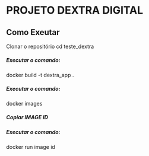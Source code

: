 # PROJETO DEXTRA DIGITAL

## Como Exeutar
Clonar o repositório
cd teste_dextra

##### Executar o comando:
docker build -t dextra_app .

##### Executar o comando:
docker images

##### Copiar IMAGE ID

##### Executar o comando:
docker run image id